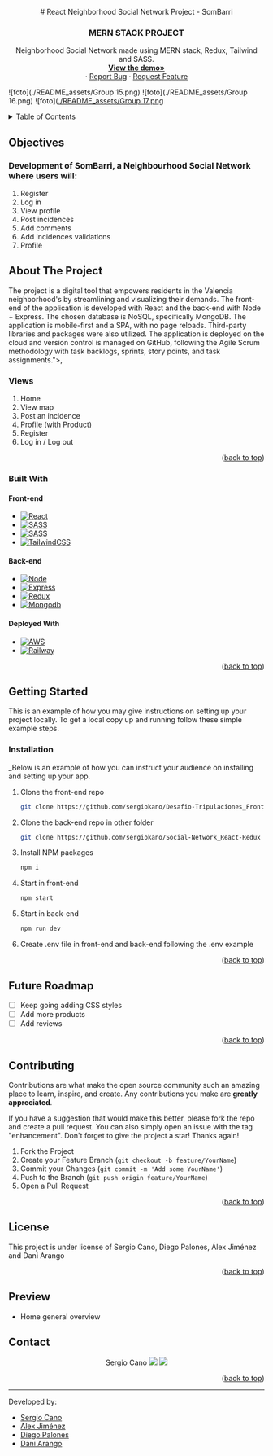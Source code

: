   <p align="center"> # React Neighborhood Social Network Project - SomBarri </p>

 <h3 align="center">MERN STACK PROJECT</h3>

  <p align="center">
    Neighborhood Social Network made using MERN stack, Redux, Tailwind and SASS.
    <br />
    <a href="https://main.dbt5pklczip3d.amplifyapp.com/"><strong>View the demo»</strong></a>
    <br />
    ·
    <a href="https://github.com/sergiokano/Desafio-Tripulaciones_Frontend/issues">Report Bug</a>
    ·
    <a href="https://github.com/sergiokano/Desafio-Tripulaciones_Frontend/issues">Request Feature</a>
  </p>
</div>

![foto](./README_assets/Group 15.png) 
![foto](./README_assets/Group 16.png) 
![foto]([./README_assets/Group 17.png](https://github.com/sergiokano/Desafio-Tripulaciones_Frontend/blob/main/README_assets/Group%2017.png) 

<!-- TABLE OF CONTENTS -->
<details>
  <summary>Table of Contents</summary>
  <ol>
        <li><a href="#objectives">Objectives</a></li>
    <li>
      <a href="#about-the-project">About The Project</a>
      <ul>
        <li><a href="#endpoints">Endpoints</a></li>
         <li><a href="#built-with">Built With</a></li>
      </ul>   
    </li>
    <li>
      <a href="#getting-started">Getting Started</a>
      <ul>
        <li><a href="#installation">Installation</a></li>
      </ul>
    </li>
    <li><a href="#future-roadmap">Future Roadmap</a></li>
    <li><a href="#contributing">Contributing</a></li>
    <li><a href="#license">License</a></li>
    <li><a href="#contact">Contact</a></li>
  </ol>
</details>

<!-- ABOUT THE OBJECTIVES -->

## Objectives

### Development of SomBarri, a Neighbourhood Social Network where users will:

<objectives>
  <ol>
    <li>Register</li>
    <li>Log in</a></li>
    <li>View profile</a></li>
    <li>Post incidences</a></li>
    <li>Add comments</a></li>
    <li>Add incidences validations</a></li>
    <li>Profile</a></li>

</ol>
</objectives>

<!-- ABOUT THE PROJECT -->

## About The Project

The project is a digital tool that empowers residents in the Valencia neighborhood's by streamlining and visualizing their demands. The front-end of the application is developed with React and the back-end with Node + Express. The chosen database is NoSQL, specifically MongoDB. The application is mobile-first and a SPA, with no page reloads. Third-party libraries and packages were also utilized. The application is deployed on the cloud and version control is managed on GitHub, following the Agile Scrum methodology with task backlogs, sprints, story points, and task assignments."></a>,

### Views

<views>
 
  <ol>
    <li>Home</a></li>
    <li>View map</a></li>
    <li>Post an incidence</a></li>
    <li>Profile (with Product)</a></li>
    <li>Register</a></li>
    <li>Log in / Log out</a></li>
  </ol>
</views>

<p align="right">(<a href="#readme-top">back to top</a>)</p>

### Built With

#### Front-end
- [![React][react]][react-url]
- [![SASS][sass]][sass-url]
- [![SASS][sass]][sass-url]
- [![TailwindCSS][TailwindCSS]][TailwindCSS-url]

#### Back-end
- [![Node][node.js]][node.js-url]
- [![Express][express.js]][express.js-url]
- [![Redux][redux]][redux-url]
- [![Mongodb][mongodb]][mongodb-url]

#### Deployed With

- [![AWS][AWS]][AWS-url]
- [![Railway][Railway]][Railway-url]


<p align="right">(<a href="#readme-top">back to top</a>)</p>

<!-- GETTING STARTED -->

## Getting Started

This is an example of how you may give instructions on setting up your project locally.
To get a local copy up and running follow these simple example steps.


### Installation

\_Below is an example of how you can instruct your audience on installing and setting up your app.

1. Clone the front-end repo
   ```sh
   git clone https://github.com/sergiokano/Desafio-Tripulaciones_Frontend
   ```
2. Clone the back-end repo in other folder
   ```sh
   git clone https://github.com/sergiokano/Social-Network_React-Redux
   ```
3. Install NPM packages
   ```sh
   npm i
   ```
4. Start in front-end

   ```sh
   npm start
   ```

5. Start in back-end

   ```sh
   npm run dev
   ```
   
6. Create .env file in front-end and back-end following the .env example


<p align="right">(<a href="#readme-top">back to top</a>)</p>

<!-- FUTURE -->

## Future Roadmap

- [ ] Keep going adding CSS styles
- [ ] Add more products
- [ ] Add reviews

<p align="right">(<a href="#readme-top">back to top</a>)</p>

<!-- CONTRIBUTING -->

## Contributing

Contributions are what make the open source community such an amazing place to learn, inspire, and create. Any contributions you make are **greatly appreciated**.

If you have a suggestion that would make this better, please fork the repo and create a pull request. You can also simply open an issue with the tag "enhancement".
Don't forget to give the project a star! Thanks again!

1. Fork the Project
2. Create your Feature Branch (`git checkout -b feature/YourName`)
3. Commit your Changes (`git commit -m 'Add some YourName'`)
4. Push to the Branch (`git push origin feature/YourName`)
5. Open a Pull Request

<p align="right">(<a href="#readme-top">back to top</a>)</p>

<!-- LICENSE -->

## License

This project is under license of Sergio Cano, Diego Palones, Álex Jiménez and Dani Arango

<p align="right">(<a href="#readme-top">back to top</a>)</p>


<!-- PREVIEW -->

## Preview

- Home general overview

<!-- ![foto](./src/components/image/form.png) -->



<!-- - Products general overview -->

<!-- ![foto](./src/components/image/linknews.png) -->

<!-- - Product Single Page general overview -->

<!-- ![foto](./src/components/image/linknews.png) -->

<!-- CONTACT -->

## Contact

  <p align="center">
  Sergio Cano
<a href = "mailto:sergiocano.design@gmail.com"><img src="https://img.shields.io/badge/-Gmail-%23333?style=for-the-badge&logo=gmail&logoColor=white" target="_blank"></a>
    <a href="https://www.linkedin.com/in/sergiocano-frontend-backend-mern/" target="_blank"><img src="https://img.shields.io/badge/-LinkedIn-%230077B5?style=for-the-badge&logo=linkedin&logoColor=white" target="_blank"></a> 
</p>

<p align="right">(<a href="#readme-top">back to top</a>)</p>

---

Developed by:
- [Sergio Cano](https://github.com/sergiokano) 
- [Alex Jiménez](https://github.com/radikalex) 
- [Diego Palones](https://github.com/diegopalones) 
- [Dani Arango](https://github.com/DaniArango) 


<!-- MARKDOWN LINKS & IMAGES -->
<!-- https://www.markdownguide.org/basic-syntax/#reference-style-links -->

[linkedin-shield]: https://img.shields.io/badge/-LinkedIn-black.svg?style=for-the-badge&logo=linkedin&colorB=555
[linkedin-url]: https://linkedin.com/in/sergiocano-dev
[product-screenshot]: images/screenshot.png
[next.js]: https://img.shields.io/badge/next.js-000000?style=for-the-badge&logo=nextdotjs&logoColor=white
[next-url]: https://nextjs.org/
[react.js]: https://img.shields.io/badge/React-20232A?style=for-the-badge&logo=react&logoColor=61DAFB
[react-url]: https://reactjs.org/
[vue.js]: https://img.shields.io/badge/Vue.js-35495E?style=for-the-badge&logo=vuedotjs&logoColor=4FC08D
[vue-url]: https://vuejs.org/
[angular.io]: https://img.shields.io/badge/Angular-DD0031?style=for-the-badge&logo=angular&logoColor=white
[angular-url]: https://angular.io/
[jwt]: https://img.shields.io/badge/JWT-black?style=for-the-badge&logo=JSON%20web%20tokens
[jwt-url]: https://jwt.io/
[vercel]: https://img.shields.io/badge/vercel-%23000000.svg?style=for-the-badge&logo=vercel&logoColor=white
[vercel-url]: https://vercel.com/
[mongodb]: https://img.shields.io/badge/MongoDB-%234ea94b.svg?style=for-the-badge&logo=mongodb&logoColor=white
[mongodb-url]: https://www.mongodb.com/es
[express.js]: https://img.shields.io/badge/express.js-%23404d59.svg?style=for-the-badge&logo=express&logoColor=%2361DAFB
[express.js-url]: https://expressjs.com/
[node.js]: https://img.shields.io/badge/node.js-6DA55F?style=for-the-badge&logo=node.js&logoColor=white
[node.js-url]: https://nodejs.org/en/
[sass]: https://img.shields.io/badge/SASS-pink?style=for-the-badge&logo=SASS&logoColor=white
[sass-url]: https://sass-lang.com/
[react]: https://img.shields.io/badge/React-219ebc?style=for-the-badge&logo=React&typoColor=fedcba&logoColor=white
[react-url]: https://es.reactjs.org/
[redux]: https://img.shields.io/badge/Redux-FF6C37?style=for-the-badge&logo=redux&logoColor=white
[redux-url]: https://es.redux.js.org/
[TailwindCSS]: https://img.shields.io/badge/tailwindcss-%2338B2AC.svg?style=for-the-badge&logo=tailwind-css&logoColor=white
[TailwindCSS-url]: https://tailwindcss.com/
[AWS]: https://img.shields.io/badge/AWS-%23FF9900.svg?style=for-the-badge&logo=amazon-aws&logoColor=white
[AWS-url]: https://aws.amazon.com/es/
[Railway]: https://img.shields.io/static/v1?style=for-the-badge&message=Railway&color=0B0D0E&logo=Railway&logoColor=FFFFFF&label=
[Railway-url]: https://railway.app/

